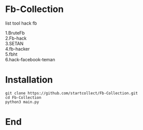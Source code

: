 # Fb-Collection
list tool hack fb
    
1.BruteFb    
2.Fb-hack     
3.SETAN    
4.fb-hacker  
5.fbht          
6.hack-facebook-teman                   

# Installation
```
git clone https://github.com/startcollect/Fb-Collection.git
cd Fb-Collection
python3 main.py
```

# End
